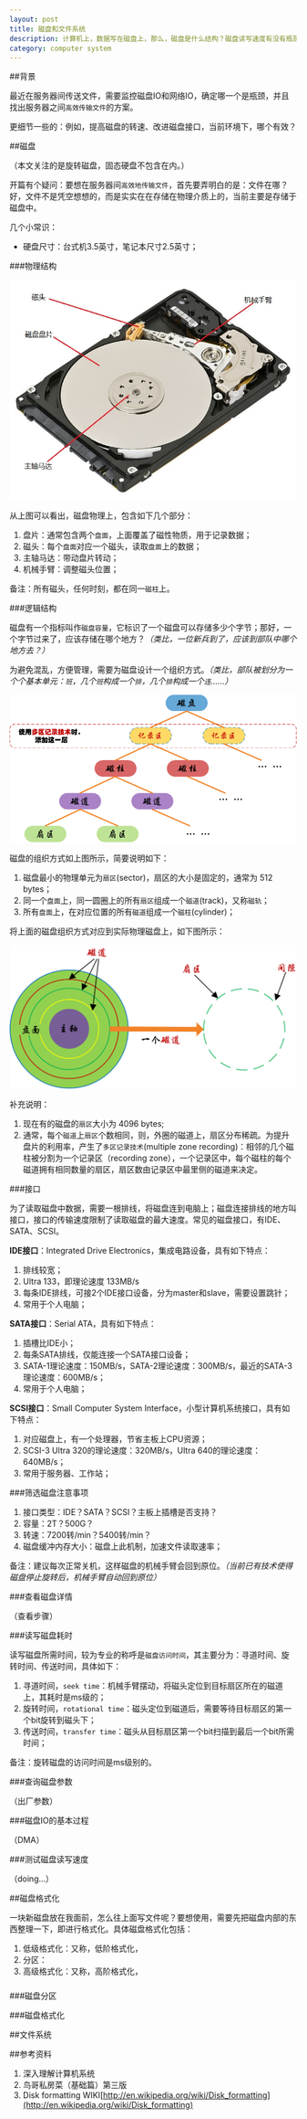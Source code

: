 ```yaml
---
layout: post
title: 磁盘和文件系统
description: 计算机上，数据写在磁盘上，那么，磁盘是什么结构？磁盘读写速度有没有瓶颈？
category: computer system
---
```


##背景

最近在服务器间传送文件，需要监控磁盘IO和网络IO，确定哪一个是瓶颈，并且找出服务器之间`高效传输文件`的方案。

更细节一些的：例如，提高磁盘的转速、改进磁盘接口，当前环境下，哪个有效？

##磁盘

（本文关注的是旋转磁盘，固态硬盘不包含在内。）

开篇有个疑问：要想在服务器间`高效地传输文件`，首先要弄明白的是：文件在哪？好，文件不是凭空想想的，而是实实在在存储在物理介质上的，当前主要是存储于磁盘中。

几个小常识：

* 硬盘尺寸：台式机3.5英寸，笔记本尺寸2.5英寸；

###物理结构

![true-disk](/images/computer-system-disk/true-disk.jpg)

从上图可以看出，磁盘物理上，包含如下几个部分：

1. 盘片：通常包含两个`盘面`，上面覆盖了磁性物质，用于记录数据；
2. 磁头：每个`盘面`对应一个磁头，读取`盘面`上的数据；
3. 主轴马达：带动盘片转动；
4. 机械手臂：调整磁头位置；

备注：所有磁头，任何时刻，都在同一`磁柱`上。

###逻辑结构

磁盘有一个指标叫作`磁盘容量`，它标识了一个磁盘可以存储多少个字节；那好，一个字节过来了，应该存储在哪个地方？*（类比，一位新兵到了，应该到部队中哪个地方去？）*

为避免混乱，方便管理，需要为磁盘设计一个组织方式。*（类比，部队被划分为一个个基本单元：`班`，几个`班`构成一个`排`，几个`排`构成一个`连`......）*


![disk-layer-structure](/images/computer-system-disk/disk-layer-structure.png)


磁盘的组织方式如上图所示，简要说明如下：

1. 磁盘最小的物理单元为`扇区`(sector)，扇区的大小是固定的，通常为 512 bytes；
2. 同一个`盘面`上，同一圆圈上的所有`扇区`组成一个`磁道`(track)，又称`磁轨`；
3. 所有`盘面`上，在对应位置的所有`磁道`组成一个`磁柱`(cylinder)；

将上面的磁盘组织方式对应到实际物理磁盘上，如下图所示：

![disk-logic-structure](/images/computer-system-disk/disk-logic-structure.png)

补充说明：

1. 现在有的磁盘的`扇区`大小为 4096 bytes;
2. 通常，每个`磁道`上`扇区`个数相同，则，外圈的磁道上，扇区分布稀疏。为提升盘片的利用率，产生了`多区记录技术`(multiple zone recording)：相邻的几个磁柱被分割为一个记录区（recording zone），一个记录区中，每个磁柱的每个磁道拥有相同数量的扇区，扇区数由记录区中最里侧的磁道来决定。

###接口

为了读取磁盘中数据，需要一根排线，将磁盘连到电脑上；磁盘连接排线的地方叫接口，接口的传输速度限制了读取磁盘的最大速度。常见的磁盘接口，有IDE、SATA、SCSI。

**IDE接口**：Integrated Drive Electronics，集成电路设备，具有如下特点：

1. 排线较宽；
2. Ultra 133，即理论速度 133MB/s
3. 每条IDE排线，可接2个IDE接口设备，分为master和slave，需要设置跳针；
4. 常用于个人电脑；

**SATA接口**：Serial ATA，具有如下特点：

1. 插槽比IDE小；
2. 每条SATA排线，仅能连接一个SATA接口设备；
3. SATA-1理论速度：150MB/s，SATA-2理论速度：300MB/s，最近的SATA-3理论速度：600MB/s；
4. 常用于个人电脑；

**SCSI接口**：Small Computer System Interface，小型计算机系统接口，具有如下特点：

1. 对应磁盘上，有一个处理器，节省主板上CPU资源；
2. SCSI-3 Ultra 320的理论速度：320MB/s，Ultra 640的理论速度：640MB/s；
3. 常用于服务器、工作站；

###筛选磁盘注意事项

1. 接口类型：IDE？SATA？SCSI？主板上插槽是否支持？
2. 容量：2T？500G？
3. 转速：7200转/min？5400转/min？
4. 磁盘缓冲内存大小：磁盘上此机制，加速文件读取速率；

备注：建议每次正常关机，这样磁盘的机械手臂会回到原位。*（当前已有技术使得磁盘停止旋转后，机械手臂自动回到原位）*

###查看磁盘详情

（查看步骤）

###读写磁盘耗时

读写磁盘所需时间，较为专业的称呼是`磁盘访问时间`，其主要分为：寻道时间、旋转时间、传送时间，具体如下：

1. 寻道时间，`seek time`：机械手臂摆动，将磁头定位到目标扇区所在的磁道上，其耗时是ms级的；
2. 旋转时间，`rotational time`：磁头定位到磁道后，需要等待目标扇区的第一个bit旋转到磁头下；
3. 传送时间，`transfer time`：磁头从目标扇区第一个bit扫描到最后一个bit所需时间；

备注：旋转磁盘的访问时间是ms级别的。

###查询磁盘参数

（出厂参数）

###磁盘IO的基本过程

（DMA）


###测试磁盘读写速度

（doing...）


##磁盘格式化

一块新磁盘放在我面前，怎么往上面写文件呢？要想使用，需要先把磁盘内部的东西整理一下，即进行格式化。具体磁盘格式化包括：

1. 低级格式化：又称，低阶格式化，
2. 分区：
3. 高级格式化：又称，高阶格式化，

###

###磁盘分区

###磁盘格式化



##文件系统


##参考资料

1. 深入理解计算机系统
2. 鸟哥私房菜（基础篇）第三版
3. Disk formatting WIKI[http://en.wikipedia.org/wiki/Disk_formatting](http://en.wikipedia.org/wiki/Disk_formatting)


[NingG]:    http://ningg.github.com  "NingG"

